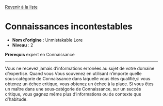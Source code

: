 [Revenir à la liste](list.md)

# Connaissances incontestables

 * **Nom d'origine** : Unmistakable Lore
 * **Niveau** : 2


<p><strong>Prérequis </strong> expert en Connaissance</p>
<hr>
<p>Vous ne recevez jamais d’informations erronées au sujet de votre domaine d’expertise. Quand vous Vous souvenez en utilisant n’importe quelle sous‑catégorie de Connaissance dans laquelle vous êtes qualifié,si vous obtenez un échec critique, vous obtenez un échec à la place. Si vous êtes un maître dans une sous‑catégorie de Connaissance, sur un succès critique, vous gagnez même plus d’informations ou de contexte que d’habitude. </p>